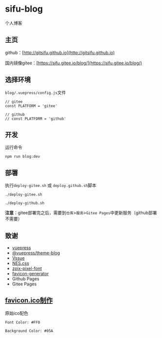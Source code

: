 # sifu-blog

个人博客

## 主页
github：[http://gitsifu.github.io](http://gitsifu.github.io)

国内镜像gitee：[https://sifu.gitee.io/blog/](https://sifu.gitee.io/blog/)

## 选择环境
`blog/.vuepress/config.js`文件
```
// gitee
const PLATFORM = 'gitee'

// github
// const PLATFORM = 'github'
```

## 开发

运行命令
```
npm run blog:dev
```

## 部署

执行`deploy-gitee.sh` 或 `deploy.github.sh`脚本
```
./deploy-gitee.sh

./deploy-github.sh
```

**注意**：gitee部署完之后，需要到`仓库`>`服务`>`Gitee Pages`中更新服务（github部署不需要）

## 致谢

- [vuepress](https://www.vuepress.cn/)
- [@vuepress/theme-blog](https://vuepress-theme-blog.ulivz.com/)
- [Vssue](https://vssue.js.org/zh/)
- [NES.css](https://github.com/nostalgic-css/NES.css)
- [zpix-pixel-font](https://github.com/SolidZORO/zpix-pixel-font)
- [favicon-generator](https://favicon.io/favicon-generator/)
- Github Pages
- Gitee Pages


## [favicon.ico制作](https://favicon.io/favicon-generator/)

原始ico配色
```
Font Color: #FF0
   
Background Color: #05A
```
